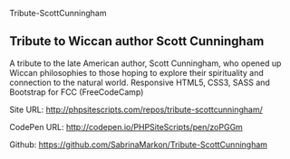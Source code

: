 Tribute-ScottCunningham

Tribute to Wiccan author Scott Cunningham
--------------------------------------------------------

A tribute to the late American author, Scott Cunningham, who opened up Wiccan philosophies to those hoping to explore their spirituality and connection to the natural world. 
Responsive HTML5, CSS3, SASS and Bootstrap for FCC (FreeCodeCamp)

Site URL: http://phpsitescripts.com/repos/tribute-scottcunningham/

CodePen URL: http://codepen.io/PHPSiteScripts/pen/zoPGGm

Github: https://github.com/SabrinaMarkon/Tribute-ScottCunningham
